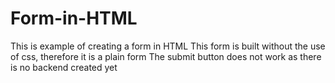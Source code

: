 # Form-in-HTML
This is example of creating a form in HTML 
This form is built without the use of css, therefore it is a plain form
The submit button does not work as there is no backend created yet
